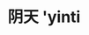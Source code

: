 ---
layout: post
title: 阴天 'yinti 
tags:
pinyin: 
  - yinti #上海话拼音。无需标注阴平，无需因变调留空格。 
  - yintian #汉语拼音。无需标注普通话四声。
keyword: 
---